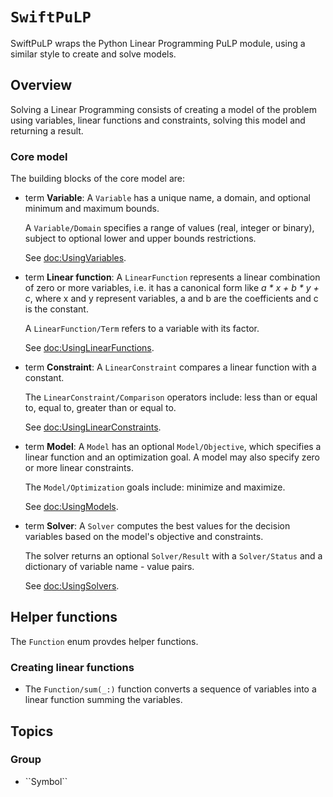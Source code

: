# ``SwiftPuLP``

SwiftPuLP wraps the Python Linear Programming PuLP module, using a similar style to create and solve models.

## Overview

Solving a Linear Programming consists of creating a model of the problem using variables, linear functions and constraints, solving this model and returning a result.

### Core model

The building blocks of the core model are:

- term **Variable**:
    A ``Variable`` has a unique name, a domain, and optional minimum and maximum bounds.
    
    A ``Variable/Domain`` specifies a range of values (real, integer or binary), subject to optional lower and upper bounds restrictions.

    See <doc:UsingVariables>.

- term **Linear function**:
    A ``LinearFunction`` represents a linear combination of zero or more variables, i.e. it has a canonical form like *a \* x + b \* y + c*, where x and y represent variables, a and b are the coefficients and c is the constant.

    A ``LinearFunction/Term`` refers to a variable with its factor.

    See <doc:UsingLinearFunctions>.

- term **Constraint**:
    A ``LinearConstraint`` compares a linear function with a constant.

    The ``LinearConstraint/Comparison`` operators include: less than or equal to, equal to, greater than or equal to.

    See <doc:UsingLinearConstraints>.

- term **Model**:
    A ``Model`` has an optional ``Model/Objective``, which specifies a linear function and an optimization goal. A model may also specify zero or more linear constraints.

    The ``Model/Optimization`` goals include: minimize and maximize.

    See <doc:UsingModels>.

- term **Solver**:
    A ``Solver`` computes the best values for the decision variables based on the model's objective and constraints.

    The solver returns an optional ``Solver/Result`` with a ``Solver/Status`` and a dictionary of variable name - value pairs.

    See <doc:UsingSolvers>.

## Helper functions

The ``Function`` enum provdes helper functions.

### Creating linear functions

* The ``Function/sum(_:)`` function converts a sequence of variables into a linear function summing the variables.

## Topics

### <!--@START_MENU_TOKEN@-->Group<!--@END_MENU_TOKEN@-->

- <!--@START_MENU_TOKEN@-->``Symbol``<!--@END_MENU_TOKEN@-->
